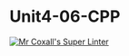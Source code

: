 # Unit4-06-CPP
[![Mr Coxall's Super Linter](https://github.com/ICS3U-C-Programming-JackT/Unit4-06-CPP/workflows/Mr%20Coxall's%20Super%20Linter/badge.svg)](https://github.com/ICS3U-C-Programming-JackT/Unit4-06-CPP/actions/)
